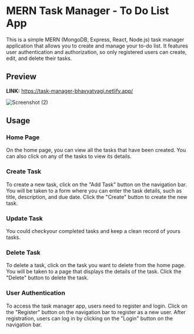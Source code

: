 # MERN Task Manager - To Do List App
This is a simple MERN (MongoDB, Express, React, Node.js) task manager application that allows you to create and manage your to-do list. It features user authentication and authorization, so only registered users can create, edit, and delete their tasks.

## Preview
**LINK:** https://task-manager-bhavyatyagi.netlify.app/

![Screenshot (2)](https://user-images.githubusercontent.com/99269005/230291221-6addeacd-b62f-479b-b57c-8df91b8cc92a.png)

## Usage
### Home Page
On the home page, you can view all the tasks that have been created. You can also click on any of the tasks to view its details.

### Create Task
To create a new task, click on the "Add Task" button on the navigation bar. You will be taken to a form where you can enter the task details, such as title, description, and due date. Click the "Create" button to create the new task.

### Update Task
You could checkyour completed tasks and keep a clean record of yours tasks.

### Delete Task
To delete a task, click on the task you want to delete from the home page. You will be taken to a page that displays the details of the task. Click the "Delete" button to delete the task.

### User Authentication
To access the task manager app, users need to register and login. Click on the "Register" button on the navigation bar to register as a new user. After registration, users can log in by clicking on the "Login" button on the navigation bar.
